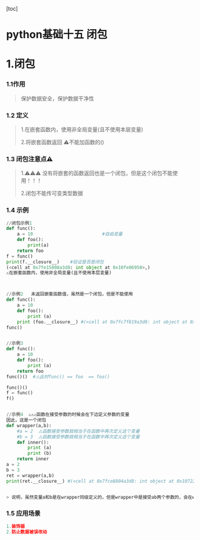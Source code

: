 [toc]



# python基础十五	闭包

# 1.闭包

### 1.1作用

> 保护数据安全，保护数据干净性

### 1.2 定义

> 1.在嵌套函数内，使用非全局变量(且不使用本层变量)
>
> 2.将嵌套函数返回 ⚠️不能加函数的()

### 1.3 闭包注意点⚠️

> 1.⚠️⚠️⚠️ 没有将嵌套的函数返回也是一个闭包，但是这个闭包不能使用！！！
>
> 2.闭包不能传可变类型数据

### 1.4 示例

```python
//闭包示例1
def func():
    a = 10   						#自由变量
    def foo():
        print(a)
    return foo
f = func()
print(f.__closure__)  	#验证是否是闭包       
(<cell at 0x7fe15808a3d8: int object at 0x10fe06950>,)
⚠️在嵌套函数内，使用非全局变量(且不使用本层变量)



//示例2	未返回嵌套函数值，虽然是一个闭包，但是不能使用
def func():
    a = 10
    def foo():
        print (a)
    print (foo.__closure__)	#(<cell at 0x7fc7f819a3d8: int object at 0x103132950>,)
func()


//示例3
def func():
    a = 10
    def foo():
        print (a)
    return foo
func()()  #⚠️此时func() == foo  == foo()

func()()	
f = func()
f()


//示例4  ⚠️⚠️⚠️函数在接受参数的时候会在下边定义参数的变量
因此，这是一个闭包
def wrapper(a,b):
    #a = 2	⚠️函数接受参数就相当于在函数中再次定义这个变量
    #b = 3	⚠️函数接受参数就相当于在函数中再次定义这个变量
    def inner():
        print (a)
        print (b)
    return inner
a = 2
b = 3
ret = wrapper(a,b)
print(ret.__closure__) #(<cell at 0x7fce8804a3d8: int object at 0x107220850>, <cell at 0x7fce981a8f78: int object at 0x107220870>)


> 说明，虽然变量a和b是在wrapper同级定义的，但是wrapper中是接受ab两个参数的，会在wrapper下级定义ab两个变量
```

### 1.5 应用场景

```python
1.装饰器
2.防止数据被误改动
```

